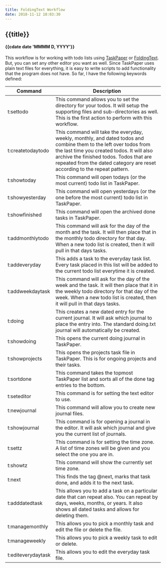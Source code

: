 ```yaml
---
title: FoldingText Workflow
date: 2018-11-12 18:03:30
---
```

## {{title}}
#### {{cdate date 'MMMM D, YYYY'}}


This workflow is for working with todo lists using [TaskPaper](http://www.hogbaysoftware.com/products/taskpaper) or [FoldingText](http://www.foldingtext.com/). But, you can set any other editor you want as well. Since TaskPaper uses plain text files for everything, it is easy to write scripts to add functionality that the program does not have. So far, I have the following keywords defined:

| Command | Description |
| --- | --- |
| t:settodo | This command allows you to set the directory for your todos. It will setup the supporting files and sub-directories as  well. This is the first action to perform with this workflow. |
| t:createtodaytodo | This command will take the everyday, weekly, monthly, and dated todos and combine them to the left over todos from the last time you created todos. It will also archive the finished todos. Todos that are repeated from the dated category are reset according to the repeat pattern.|
| t:showtoday | This command will open todays (or the most current) todo list in TaskPaper.  |
| t:showyesterday | This command will open yesterdays (or the one before the most current) todo list in TaskPaper.  |
| t:showfinished | This command will open the archived done tasks in TaskPaper.  |
| t:addmonthlytodo | This command will ask for the day of the month and the task. It will then place that in the monthly todo  directory for that day. When a new todo list is created, then it will pull in that days tasks. |
| t:addeveryday | This adds a task to the everyday task list. Every task placed in this list will be added to the current todo list everytime it is created.|
| t:addweekdaytask | This command will ask for the day of the week and the task. It will  then place that it in the weekly todo directory for that day of the week. When a new todo list is created, then it will pull in that days tasks. |
| t:doing | This creates a new dated entry for the current journal. It will ask which journal to place the entry into. The standard  doing.txt journal will automatically be created. |
| t:showdoing | This opens the current doing journal in TaskPaper.  |
| t:showprojects | This opens the projects task file in TaskPaper. This is for ongoing projects and their tasks.  |
| t:sortdone | This command takes the topmost TaskPaper list and sorts all of the done tag entries to the bottom.  |
| t:seteditor | This command is for setting the text editor to use.  |
| t:newjournal | This command will allow you to create new journal files.  |
| t:showjournal | This command is for opening a journal in the editor. It will ask which journal and give you the current list of  journals. |
| t:settz | This command is for setting the time zone. A list of time zones will be given and you select the one you are in.  |
| t:showtz | This command will show the currently set time zone.  |
| t:next | This finds the tag @next, marks that task done, and adds it to the next task. |
| t:adddatedtask | This allows you to add a task on a particular date that can repeat also. You can repeat by days, weeks, months, or years. It also shows all dated tasks and allows for deleting them. |
| t:managemonthly | This allows you to pick a monthly task and edit the file or delete the file. |
| t:manageweekly | This allows you to pick a weekly task to edit or delete. |
| t:editeverydaytask | This allows you to edit the everyday task file. |
